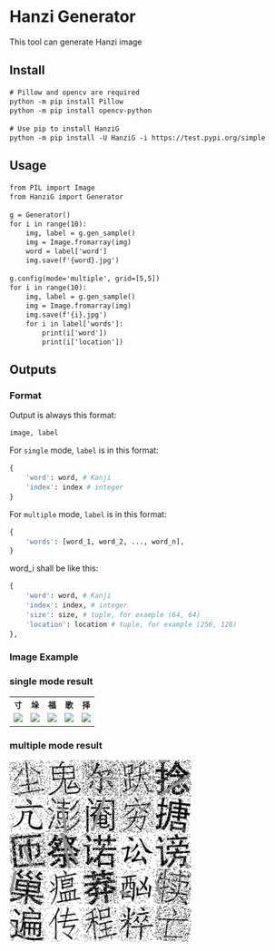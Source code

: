 # Hanzi Generator
This tool can generate Hanzi image 
## Install
```shell
# Pillow and opencv are required
python -m pip install Pillow
python -m pip install opencv-python

# Use pip to install HanziG
python -m pip install -U HanziG -i https://test.pypi.org/simple 
```

## Usage
```python3
from PIL import Image
from HanziG import Generator

g = Generator()
for i in range(10):
    img, label = g.gen_sample()
    img = Image.fromarray(img)
    word = label['word']
    img.save(f'{word}.jpg')

g.config(mode='multiple', grid=[5,5])
for i in range(10):
    img, label = g.gen_sample()
    img = Image.fromarray(img)
    img.save(f'{i}.jpg')
    for i in label['words']:
        print(i['word'])
        print(i['location'])
```

## Outputs
### Format
Output is always this format:
```python
image, label
```
For `single` mode, `label` is in this format:
```python
{
    'word': word, # Kanji
    'index': index # integer
}
```

For `multiple` mode, `label` is in this format:
```python
{
    'words': [word_1, word_2, ..., word_n],
}
```
word_i shall be like this:
```python
{
    'word': word, # Kanji
    'index': index, # integer
    'size': size, # tuple, for example (64, 64)
    'location': location # tuple, for example (256, 128)
},
```

### Image Example
<h3>single mode result</h3>
<table style="width:70%;text-align:center">
  <tr>
    <th colspan="" width=20% style="text-align:center">寸</th>
    <th style="text-align:center">垛</th>
    <th style="text-align:center">福</th>
    <th style="text-align:center">歌</th>
    <th style="text-align:center">择</th>
  </tr>
  <tr>
    <td><img src="./doc/single/寸.jpg" width=90% /></td>
    <td><img src="./doc/single/垛.jpg" width=90% /></td>
    <td><img src="./doc/single/福.jpg" width=90% /></td>
    <td><img src="./doc/single/歌.jpg" width=90% /></td>
    <td><img src="./doc/single/择.jpg" width=90% /></td>
  </tr>
</table>

<h3>multiple mode result</h3>
<img src="./doc/multiple/0.jpg">
